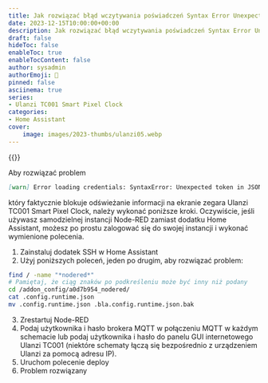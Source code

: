 ```yaml
---
title: Jak rozwiązać błąd wczytywania poświadczeń Syntax Error Unexpected token in JSON na pozycji 0 w Node-RED
date: 2023-12-15T10:00:00+00:00
description: Jak rozwiązać błąd wczytywania poświadczeń Syntax Error Unexpected token in JSON na pozycji 0 w Node-RED
draft: false
hideToc: false
enableToc: true
enableTocContent: false
author: sysadmin
authorEmoji: 🐧
pinned: false
asciinema: true
series:
- Ulanzi TC001 Smart Pixel Clock
categories:
- Home Assistant
cover:
    image: images/2023-thumbs/ulanzi05.webp
---
```


{{<youtube uoCS3JBTasY>}}

Aby rozwiązać problem
```markdown
[warn] Error loading credentials: SyntaxError: Unexpected token in JSON at position 0
```
który faktycznie blokuje odświeżanie informacji na ekranie zegara Ulanzi TC001 Smart Pixel Clock, należy wykonać poniższe kroki. Oczywiście, jeśli używasz samodzielnej instancji Node-RED zamiast dodatku Home Assistant, możesz po prostu zalogować się do swojej instancji i wykonać wymienione polecenia.

1. Zainstaluj dodatek SSH w Home Assistant
2. Użyj poniższych poleceń, jeden po drugim, aby rozwiązać problem:
```bash
find / -name "*nodered*"
# Pamiętaj, że ciąg znaków po podkreśleniu może być inny niż podany
cd /addon_config/a0d7b954_nodered/
cat .config.runtime.json
mv .config.runtime.json .bla.config.runtime.json.bak
```
3. Zrestartuj Node-RED
4. Podaj użytkownika i hasło brokera MQTT w połączeniu MQTT w każdym schemacie lub podaj użytkownika i hasło do panelu GUI internetowego Ulanzi TC001 (niektóre schematy łączą się bezpośrednio z urządzeniem Ulanzi za pomocą adresu IP).
5. Uruchom polecenie deploy
6. Problem rozwiązany